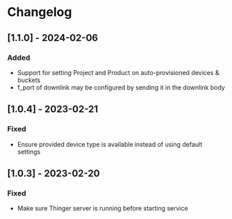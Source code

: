 # Changelog

## [1.1.0] - 2024-02-06

### Added

- Support for setting Project and Product on auto-provisioned devices & buckets
- f\_port of downlink may be configured by sending it in the downlink body

## [1.0.4] - 2023-02-21

### Fixed

- Ensure provided device type is available instead of using default settings

## [1.0.3] - 2023-02-20

### Fixed

- Make sure Thinger server is running before starting service

[1.1.1]: https://github.com/thinger-io/plugins/compare/ttn-stack/v1.0.4...ttn-stack/v1.1.0
[1.4.0]: https://github.com/thinger-io/plugins/compare/ttn-stack/v1.0.3...ttn-stack/v1.0.4
[1.3.0]: https://github.com/thinger-io/plugins/tree/ttn-stack/v1.0.3
